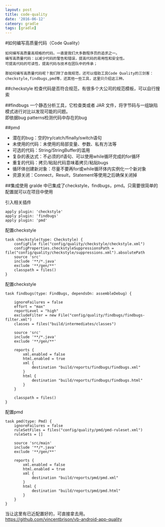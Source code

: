 ```yaml
---
layout: post
title: code-quality
date: '2016-06-12'
cateory: gradle
tags: [gradle]
---
```


#如何编写高质量代码（Code Quality） 

	如何编写高质量高规格的代码，一直是我们大多数程序员的追求之一。   
	编写高质量代码：以减少代码的警告和错误，提高代码的易用性和安全性。
	可提高代码的可读性，提高代码与技术在团队中的传承；
	
	那如何编写高质量代码呢？我们除了自我规范，还可以借助工具Code Quality的三剑客：    
	checkstyle,findbugs,pmd等，还其他一些工具，这里只介绍这三种。
	
##checkstyle
检查代码是否符合规范，有很多个大公司的规范模板，可以自行搜索

##findbugs
一个静态分析工具，它检查类或者 JAR 文件，将字节码与一组缺陷模式进行对比以发现可能的问题。     
即依据bug patterns检测代码中存在的bug

##pmd
* 潜在的bug：空的try/catch/finally/switch语句
* 未使用的代码：未使用的局部变量、参数、私有方法等
* 可选的代码：String/StringBuffer的滥用
* 复杂的表达式：不必须的if语句、可以使用while循环完成的for循环
* 重复的代码：拷贝/粘贴代码意味着拷贝/粘贴bugs
* 循环体创建新对象：尽量不要再for或while循环体内实例化一个新对象
* 资源关闭：Connect，Result，Statement等使用之后确保关闭掉

##集成使用
gralde 中已集成了checkstyle，findbugs，pmd。只需要很简单的配置就可以在项目中使用

引入相关插件

	apply plugin: 'checkstyle'
	apply plugin: 'findbugs'
	apply plugin: 'pmd'
	
配置checkstyle

	task checkstyle(type: Checkstyle) {
	    configFile file("config/quality/checkstyle/checkstyle.xml")
	    configProperties.checkstyleSuppressionsPath = file("config/quality/checkstyle/suppressions.xml").absolutePath
	    source 'src'
	    include '**/*.java'
	    exclude '**/gen/**'
	    classpath = files()
	}
配置checkstyle
	
	task findbugs(type: FindBugs, dependsOn: assembleDebug) {
	
	    ignoreFailures = false
	    effort = "max"
	    reportLevel = "high"
	    excludeFilter = new File("config/quality/findbugs/findbugs-filter.xml")
	    classes = files("build/intermediates/classes")
	
	    source 'src'
	    include '**/*.java'
	    exclude '**/gen/**'
	
	    reports {
	        xml.enabled = false
	        html.enabled = true
	        xml {
	            destination "build/reports/findbugs/findbugs.xml"
	        }
	        html {
	            destination "build/reports/findbugs/findbugs.html"
	        }
	    }
	
	    classpath = files()
	}

配置pmd

	task pmd(type: Pmd) {
	    ignoreFailures = false
	    ruleSetFiles = files("config/quality/pmd/pmd-ruleset.xml")
	    ruleSets = []
	
	    source 'src/main'
	    include '**/*.java'
	    exclude '**/gen/**'
	
	    reports {
	        xml.enabled = false
	        html.enabled = true
	        xml {
	            destination "build/reports/pmd/pmd.xml"
	        }
	        html {
	            destination "build/reports/pmd/pmd.html"
	        }
	    }
	}

当让这里有已近配置好的，可直接拿去用。   
https://github.com/vincentbrison/vb-android-app-quality